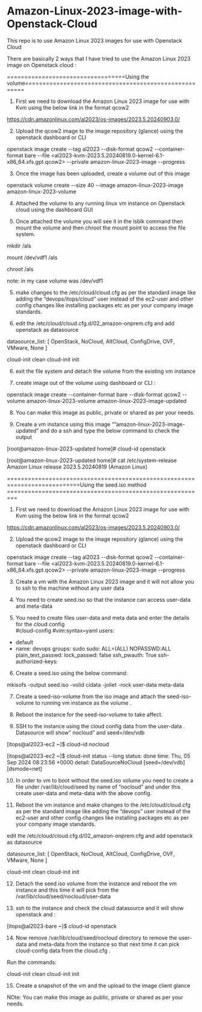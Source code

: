 # Amazon-Linux-2023-image-with-Openstack-Cloud
This repo is to use Amazon Linux 2023 images for use with Openstack Cloud

There are basically 2 ways that I have tried to use the Amazon Linux 2023 image on Openstack cloud :

==================================Using the volume======================================================

1) First we need to download the Amazon Linux 2023 image for use with Kvm using the below link in the format qcow2

https://cdn.amazonlinux.com/al2023/os-images/2023.5.20240903.0/

2) Upload the qcow2 image to the image repository (glance) using the openstack dashboard or CLI

openstack image create --tag al2023 --disk-format qcow2 --container-format bare --file <al2023-kvm-2023.5.20240819.0-kernel-6.1-x86_64.xfs.gpt.qcow2> --private amazon-linux-2023-image --progress 

3) Once the image has been uploaded, create a volume out of this image 

openstack volume create --size 40 --image amazon-linux-2023-image amazon-linux-2023-volume

4) Attached the volume to any running linux vm instance on Openstack cloud using the dashboard GUI

5) Once attached the volume you will see it in the lsblk command then mount the volume and then chroot the mount point to access the file system. 

mkdir /als

mount /dev/vdf1 /als

chroot /als

note: in my case volume was /dev/vdf1 

5) make changes to the /etc/cloud/cloud.cfg as per the standard image like adding the “devops/itops/cloud” user instead of the ec2-user and other config changes like installing packages etc as per your company image standards. 

6) edit the /etc/cloud/cloud.cfg.d/02_amazon-onprem.cfg and add openstack as datasource 

datasource_list: [ OpenStack, NoCloud, AltCloud, ConfigDrive, OVF, VMware, None ]

cloud-init clean
cloud-init init 

6) exit the file system and detach the volume from the existing vm instance 

7) create image out of the volume using dashboard or CLI :

openstack image create --container-format bare --disk-format qcow2 --volume amazon-linux-2023-volume amazon-linux-2023-image-updated


8) You can make this image as public, private or shared as per your needs. 

9) Create a vm instance using this image “”amazon-linux-2023-image-updated” and do a ssh and type the below command to check the output 

[root@amazon-linux-2023-updated home]# cloud-id
openstack

[root@amazon-linux-2023-updated home]# cat /etc/system-release
Amazon Linux release 2023.5.20240819 (Amazon Linux)


===========================================================================Using the seed.iso method =========================================================


1) First we need to download the Amazon Linux 2023 image for use with Kvm using the below link in the format qcow2

https://cdn.amazonlinux.com/al2023/os-images/2023.5.20240903.0/

2) Upload the qcow2 image to the image repository (glance) using the openstack dashboard or CLI

openstack image create --tag al2023 --disk-format qcow2 --container-format bare --file <al2023-kvm-2023.5.20240819.0-kernel-6.1-x86_64.xfs.gpt.qcow2> --private amazon-linux-2023-image --progress 

3) Create a vm with the Amazon Linux 2023 image and it will not allow you to ssh to the machine without any user data
   
4) You need to create seed.iso so that the instance can access user-data and meta-data
5) You need to create files user-data and meta data and enter the details for the cloud config  
#cloud-config
#vim:syntax=yaml
users:
  - default
  - name: devops
    groups: sudo
    sudo: ALL=(ALL) NOPASSWD:ALL
    plain_text_passwd: <try it>
    lock_passwd: false
    ssh_pwauth: True
    ssh-authorized-keys:

6) Create a seed.iso using the below command:

mkisofs -output seed.iso -volid cidata -joliet -rock user-data meta-data

7) Create a seed-iso-volume from the iso image and attach the seed-iso-volume to running vm instance as the volume .

8) Reboot the instance for the seed-iso-volume to take affect.

9) SSH to the instance using the cloud config data from the user-data . Datasource will show” nocloud” and seed=/dev/vdb 

[itops@al2023-ec2 ~]$ cloud-id
nocloud

[itops@al2023-ec2 ~]$ cloud-init status --long
status: done
time: Thu, 05 Sep 2024 08:23:56 +0000
detail:
DataSourceNoCloud [seed=/dev/vdb][dsmode=net]

10) In order to vm to boot without the seed.iso volume you need to create a file under /var/lib/cloud/seed by name of “nocloud” and under this create user-data and meta-data with the above config. 

11) Reboot the vm instance and make changes to the /etc/cloud/cloud.cfg as per the standard image like adding the “devops” user instead of the ec2-user and other config changes like installing packages etc as per your company image standards. 

edit the /etc/cloud/cloud.cfg.d/02_amazon-onprem.cfg and add openstack as datasource 

datasource_list: [ OpenStack, NoCloud, AltCloud, ConfigDrive, OVF, VMware, None ]

cloud-init clean
cloud-init init 

12) Detach the seed.iso volume from the instance and reboot the vm instance and this time it will pick from the /var/lib/cloud/seed/nocloud/user-data

13) ssh to the instance and check the cloud datasource and it will show openstack and :

[itops@al2023-bare ~]$ cloud-id
openstack

14) Now remove /var/lib/cloud/seed/nocloud directory to remove the user-data and meta-data from the instance so that next time it can pick cloud-config data from the cloud.cfg .

Run the commands:

cloud-init clean
cloud-init init 


15) Create a snapshot of the vm and the upload to the image client glance 

NOte: You can make this image as public, private or shared as per your needs. 



